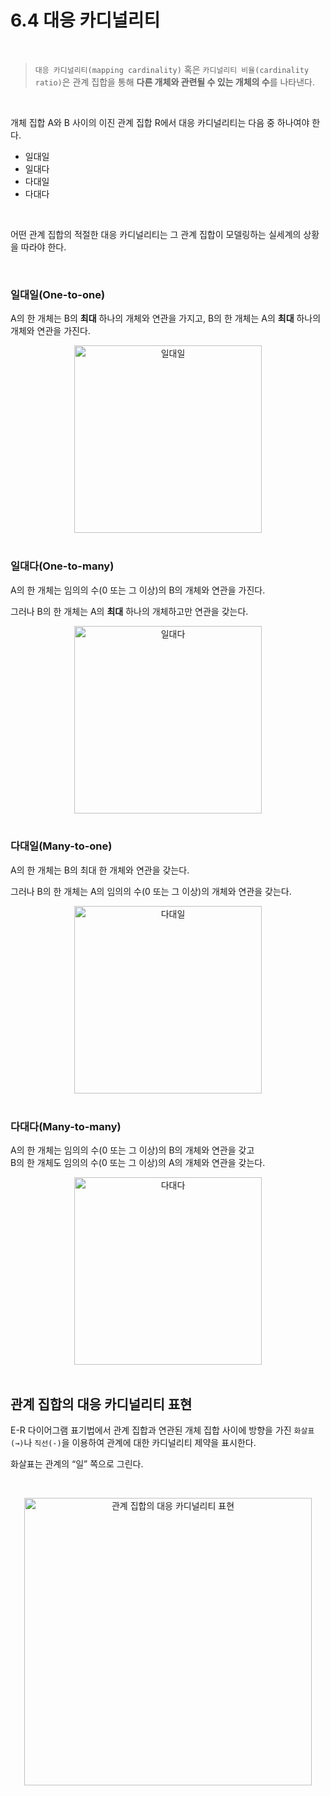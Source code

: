 # 6.4 대응 카디널리티

<br/>

> `대응 카디널리티(mapping cardinality)` 혹은 `카디널리티 비율(cardinality ratio)`은 관계 집합을 통해 **다른 개체와 관련될 수 있는 개체의 수**를 나타낸다.

<br/>

개체 집합 A와 B 사이의 이진 관계 집합 R에서 대응 카디널리티는 다음 중 하나여야 한다.

- 일대일
- 일대다
- 다대일
- 다대다

<br/>

어떤 관계 집합의 적절한 대응 카디널리티는 그 관계 집합이 모델링하는 실세계의 상황을 따라야 한다.

<br/>

### 일대일(One-to-one)

A의 한 개체는 B의 **최대** 하나의 개체와 연관을 가지고, B의 한 개체는 A의 **최대** 하나의 개체와 연관을 가진다.

<p align="center"><img width="300" alt="일대일" src="https://user-images.githubusercontent.com/86337233/224700107-d7cd5237-b770-430c-a879-946065c4d4b5.png">

<br/>
<br/>

### 일대다(One-to-many)

A의 한 개체는 임의의 수(0 또는 그 이상)의 B의 개체와 연관을 가진다.

그러나 B의 한 개체는 A의 **최대** 하나의 개체하고만 연관을 갖는다.

<p align="center"><img width="300" alt="일대다" src="https://user-images.githubusercontent.com/86337233/224700099-d33565af-0160-47d7-93a7-e40de96a9411.png">

<br/>
<br/>

### 다대일(Many-to-one)

A의 한 개체는 B의 최대 한 개체와 연관을 갖는다.

그러나 B의 한 개체는 A의 임의의 수(0 또는 그 이상)의 개체와 연관을 갖는다.

<p align="center"><img width="300" alt="다대일" src="https://user-images.githubusercontent.com/86337233/224700111-7b946594-3d94-4e63-8077-3d1bb473aa78.png">

<br/>
<br/>

### 다대다(Many-to-many)

A의 한 개체는 임의의 수(0 또는 그 이상)의 B의 개체와 연관을 갖고  
B의 한 개체도 임의의 수(0 또는 그 이상)의 A의 개체와 연관을 갖는다.

<p align="center"><img width="300" alt="다대다" src="https://user-images.githubusercontent.com/86337233/224700115-42d24b94-7b19-4a88-9422-296b947f0ee7.png">

<br/>
<br/>

## 관계 집합의 대응 카디널리티 표현

E-R 다이어그램 표기법에서 관계 집합과 연관된 개체 집합 사이에 방향을 가진 `화살표(→)`나 `직선(-)`을 이용하여 관계에 대한 카디널리티 제약을 표시한다.

화살표는 관계의 “일” 쪽으로 그린다.

<br/>

<p align="center"><img width="460" alt="관계 집합의 대응 카디널리티 표현" src="https://user-images.githubusercontent.com/86337233/224700122-af6578c8-8830-4f14-8c52-0368a730b03e.png">

